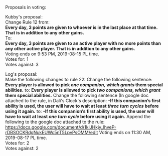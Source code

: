 Proposals in voting:  

Kubby's proposal:  
Change Rule 12 from:  
**Every day, 3 points are given to whoever is in the last place at that time. That is in addition to any other gains.**  
To:  
**Every day, 3 points are given to an active player with no more points than any other active player. That is in addition to any other gains.**  
Voting ends on 9:53 PM, 2019-08-15 PL time.  
Votes for: 1  
Votes against: 3  

Log's proposal:  
Make the following changes to rule 22:
Change the following sentence:
**Every player is allowed to pick *one companion, which grants* them special abilities.**
to:
**Every player is allowed to pick *two companions, which grant* them special abilities.**
Change the following sentence (In google doc attached to the rule, in Dali's Clock's description:
**-If this companion’s first ability is used, the user will have to wait at least *three turn cycles* before using it again.**
to:
**-If this companion’s first ability is used, the user will have to wait at least *one turn cycle* before using it again.**
Append the following to the google doc attached to the rule:
https://docs.google.com/document/d/1klJHkjy_lhveP-rDBSOCKRdgNukEUWc5nT5LpvPsOMM/edit
Voting ends on 11:30 AM, 2019-08-17 PL time.  
Votes for: 2  
Votes against: 2  
